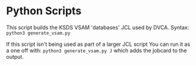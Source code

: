 # Python Scripts

This script builds the KSDS VSAM 'databases' JCL used by DVCA. 
Syntax: `python3 generate_vsam.py`

If this script isn't being used as part of a larger JCL script
You can run it as a one off with:
  `python3 generate_vsam.py J`
which adds the jobcard to the output.